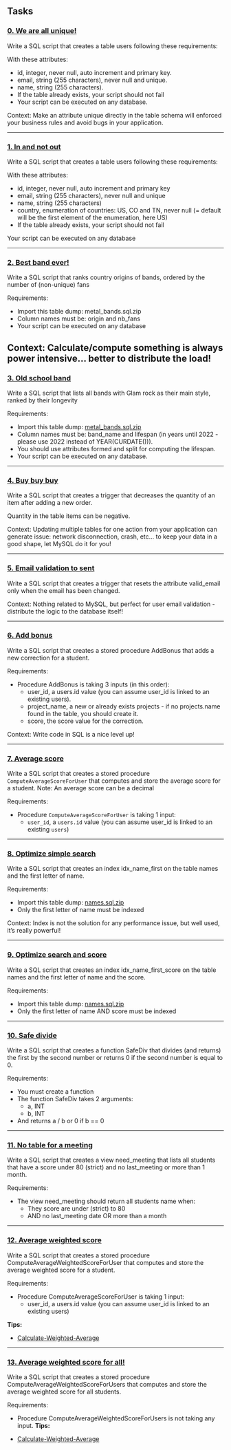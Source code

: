 ## Tasks
### [0. We are all unique!](https://github.com/ehabsmh/alx-backend-storage/0x00-MySQL_Advanced/0-uniq_users.sql)
Write a SQL script that creates a table users following these requirements:

With these attributes:
- id, integer, never null, auto increment and primary key.
- email, string (255 characters), never null and unique.
- name, string (255 characters).
- If the table already exists, your script should not fail
- Your script can be executed on any database.

Context: Make an attribute unique directly in the table schema will enforced your business rules and avoid bugs in your application.

---

### [1. In and not out](https://github.com/ehabsmh/alx-backend-storage/0x00-MySQL_Advanced/1-country_users.sql)
Write a SQL script that creates a table users following these requirements:

With these attributes:
- id, integer, never null, auto increment and primary key
- email, string (255 characters), never null and unique
- name, string (255 characters)
- country, enumeration of countries: US, CO and TN, never null (= default will be the first element of the enumeration, here US)
- If the table already exists, your script should not fail

Your script can be executed on any database

---

### [2. Best band ever!](https://github.com/ehabsmh/alx-backend-storage/0x00-MySQL_Advanced/2-fans.sql)
Write a SQL script that ranks country origins of bands, ordered by the number of (non-unique) fans

Requirements:

- Import this table dump: metal_bands.sql.zip
- Column names must be: origin and nb_fans
- Your script can be executed on any database

Context: Calculate/compute something is always power intensive… better to distribute the load!
---
### [3. Old school band](https://github.com/ehabsmh/alx-backend-storage/0x00-MySQL_Advanced/3-glam_rock.sql)

Write a SQL script that lists all bands with Glam rock as their main style, ranked by their longevity

Requirements:

- Import this table dump: [metal_bands.sql.zip](https://intranet.alxswe.com/rltoken/uPn947gnZLaa0FJrrAFTGQ)
- Column names must be: band_name and lifespan (in years until 2022 - please use 2022 instead of YEAR(CURDATE())).
- You should use attributes formed and split for computing the lifespan.
- Your script can be executed on any database.

---

### [4. Buy buy buy](https://github.com/ehabsmh/alx-backend-storage/0x00-MySQL_Advanced/4-store.sql)
Write a SQL script that creates a trigger that decreases the quantity of an item after adding a new order.

Quantity in the table items can be negative.

Context: Updating multiple tables for one action from your application can generate issue: network disconnection, crash, etc… to keep your data in a good shape, let MySQL do it for you!

---

### [5. Email validation to sent](https://github.com/ehabsmh/alx-backend-storage/0x00-MySQL_Advanced/5-valid_email.sql)
Write a SQL script that creates a trigger that resets the attribute valid_email only when the email has been changed.

Context: Nothing related to MySQL, but perfect for user email validation - distribute the logic to the database itself!

---

### [6. Add bonus](https://github.com/ehabsmh/alx-backend-storage/0x00-MySQL_Advanced/6-bonus.sql)
Write a SQL script that creates a stored procedure AddBonus that adds a new correction for a student.

Requirements:

- Procedure AddBonus is taking 3 inputs (in this order):
    - user_id, a users.id value (you can assume user_id is linked to an existing users).
    - project_name, a new or already exists projects - if no projects.name found in the table, you should create it.
    - score, the score value for the correction.

Context: Write code in SQL is a nice level up!

---

### [7. Average score](https://github.com/ehabsmh/alx-backend-storage/0x00-MySQL_Advanced/7-average_score.sql)

Write a SQL script that creates a stored procedure `ComputeAverageScoreForUser` that computes and store the average score for a student. Note: An average score can be a decimal

Requirements:

- Procedure `ComputeAverageScoreForUser` is taking 1 input:
    - `user_id`, a `users.id` value (you can assume user_id is linked to an existing `users`)

---

### [8. Optimize simple search](https://github.com/ehabsmh/alx-backend-storage/0x00-MySQL_Advanced/8-index_my_names.sql)

Write a SQL script that creates an index idx_name_first on the table names and the first letter of name.

Requirements:

- Import this table dump: [names.sql.zip](https://intranet.alxswe.com/rltoken/BluyCCIIfw0NqcjqUiUdEw)
- Only the first letter of name must be indexed

Context: Index is not the solution for any performance issue, but well used, it’s really powerful!

---

### [9. Optimize search and score](https://github.com/ehabsmh/alx-backend-storage/0x00-MySQL_Advanced/9-index_name_score.sql)
Write a SQL script that creates an index idx_name_first_score on the table names and the first letter of name and the score.

Requirements:

- Import this table dump: [names.sql.zip](https://intranet.alxswe.com/rltoken/BluyCCIIfw0NqcjqUiUdEw)
- Only the first letter of name AND score must be indexed

---

### [10. Safe divide](https://github.com/ehabsmh/alx-backend-storage/0x00-MySQL_Advanced/10-div.sql)
Write a SQL script that creates a function SafeDiv that divides (and returns) the first by the second number or returns 0 if the second number is equal to 0.

Requirements:

- You must create a function
- The function SafeDiv takes 2 arguments:
    - a, INT
    - b, INT
- And returns a / b or 0 if b == 0

---

### [11. No table for a meeting](https://github.com/ehabsmh/alx-backend-storage/0x00-MySQL_Advanced/11-need_meeting.sql)

Write a SQL script that creates a view need_meeting that lists all students that have a score under 80 (strict) and no last_meeting or more than 1 month.

Requirements:

- The view need_meeting should return all students name when:
    - They score are under (strict) to 80
    - AND no last_meeting date OR more than a month

---

### [12. Average weighted score](https://github.com/ehabsmh/alx-backend-storage/0x00-MySQL_Advanced/100-average_weighted_score.sql)

Write a SQL script that creates a stored procedure ComputeAverageWeightedScoreForUser that computes and store the average weighted score for a student.

Requirements:

- Procedure ComputeAverageScoreForUser is taking 1 input:
    - user_id, a users.id value (you can assume user_id is linked to an existing users)

**Tips:**
- [Calculate-Weighted-Average](https://intranet.alxswe.com/rltoken/QHx92mlF43zF6GTEil-Cyw)

---

### [13. Average weighted score for all!](https://github.com/ehabsmh/alx-backend-storage/0x00-MySQL_Advanced/101-average_weighted_score.sql)

Write a SQL script that creates a stored procedure ComputeAverageWeightedScoreForUsers that computes and store the average weighted score for all students.

Requirements:

- Procedure ComputeAverageWeightedScoreForUsers is not taking any input.
**Tips:**

- [Calculate-Weighted-Average](https://intranet.alxswe.com/rltoken/QHx92mlF43zF6GTEil-Cyw)
